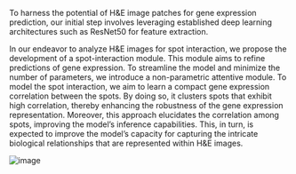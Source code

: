 
To harness the potential of H&E image patches for gene expression prediction, our initial step involves leveraging established deep learning architectures such as ResNet50 for feature extraction. 

In our endeavor to analyze H&E images for spot interaction, we propose the development of a spot-interaction module. This module aims to refine predictions of gene expression. To streamline the model and minimize the number of parameters, we introduce a non-parametric attentive module. To model the spot interaction, we aim to learn a compact gene expression correlation between the spots. By doing so, it clusters spots that exhibit high correlation, thereby enhancing the robustness of the gene expression representation. Moreover, this approach elucidates the correlation among spots, improving the model’s inference capabilities. This, in turn, is expected to improve the model’s capacity for capturing the intricate biological relationships that are represented within H&E images.


![image](https://github.com/Wonderangela/ResSAT/assets/51802393/74c8cfac-c4a9-4c47-947d-6a7f67b4fa9e)
